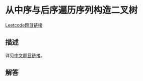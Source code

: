 # 从中序与后序遍历序列构造二叉树

[Leetcode题目链接](https://leetcode.com/problems/construct-binary-tree-from-inorder-and-postorder-traversal/description/)

## 描述

详见[中文题目链接](https://leetcode.cn/problems/construct-binary-tree-from-inorder-and-postorder-traversal/)。

## 解答
